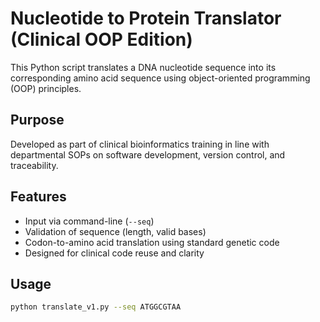 # Nucleotide to Protein Translator (Clinical OOP Edition)

This Python script translates a DNA nucleotide sequence into its corresponding amino acid sequence using object-oriented programming (OOP) principles.

## Purpose
Developed as part of clinical bioinformatics training in line with departmental SOPs on software development, version control, and traceability.

## Features
- Input via command-line (`--seq`)
- Validation of sequence (length, valid bases)
- Codon-to-amino acid translation using standard genetic code
- Designed for clinical code reuse and clarity

## Usage
```bash
python translate_v1.py --seq ATGGCGTAA
